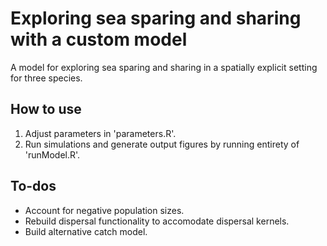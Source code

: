 # Exploring sea sparing and sharing with a custom model

A model for exploring sea sparing and sharing in a spatially explicit setting for three species.

## How to use

1. Adjust parameters in 'parameters.R'.
2. Run simulations and generate output figures by running entirety of 'runModel.R'.

## To-dos

* Account for negative population sizes.
* Rebuild dispersal functionality to accomodate dispersal kernels.
* Build alternative catch model.
